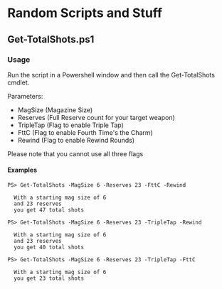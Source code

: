 # Random Scripts and Stuff
## Get-TotalShots.ps1
### Usage

Run the script in a Powershell window and then call the Get-TotalShots cmdlet.

Parameters:
- MagSize (Magazine Size)
- Reserves (Full Reserve count for your target weapon)
- TripleTap (Flag to enable Triple Tap)
- FttC (Flag to enable Fourth Time's the Charm)
- Rewind (Flag to enable Rewind Rounds)

Please note that you cannot use all three flags

#### Examples
```
PS> Get-TotalShots -MagSize 6 -Reserves 23 -FttC -Rewind     

  With a starting mag size of 6
  and 23 reserves
  you get 47 total shots

PS> Get-TotalShots -MagSize 6 -Reserves 23 -TripleTap -Rewind        

  With a starting mag size of 6
  and 23 reserves
  you get 40 total shots

PS> Get-TotalShots -MagSize 6 -Reserves 23 -TripleTap -FttC

  With a starting mag size of 6
  you get 23 total shots

```


